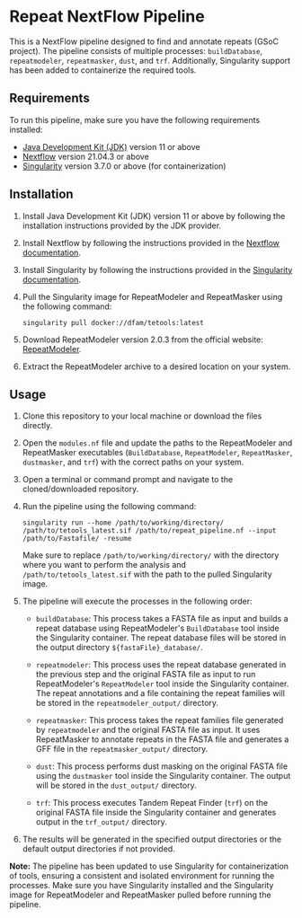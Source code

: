 # Repeat NextFlow Pipeline

This is a NextFlow pipeline designed to find and annotate repeats (GSoC project). The pipeline consists of multiple processes: `buildDatabase`, `repeatmodeler`, `repeatmasker`, `dust`, and `trf`. Additionally, Singularity support has been added to containerize the required tools.

## Requirements

To run this pipeline, make sure you have the following requirements installed:

- [Java Development Kit (JDK)](https://www.oracle.com/java/technologies/javase-jdk11-downloads.html) version 11 or above
- [Nextflow](https://www.nextflow.io/) version 21.04.3 or above
- [Singularity](https://sylabs.io/singularity/) version 3.7.0 or above (for containerization)

## Installation

1. Install Java Development Kit (JDK) version 11 or above by following the installation instructions provided by the JDK provider.
    
2. Install Nextflow by following the instructions provided in the [Nextflow documentation](https://www.nextflow.io/docs/latest/getstarted.html).
    
3. Install Singularity by following the instructions provided in the [Singularity documentation](https://sylabs.io/guides/3.7/user-guide/quick_start.html).
    
4. Pull the Singularity image for RepeatModeler and RepeatMasker using the following command:
    
    `singularity pull docker://dfam/tetools:latest`
    
5. Download RepeatModeler version 2.0.3 from the official website: [RepeatModeler](https://www.repeatmasker.org/RepeatModeler/).
    
6. Extract the RepeatModeler archive to a desired location on your system.
    

## Usage

1. Clone this repository to your local machine or download the files directly.
    
2. Open the `modules.nf` file and update the paths to the RepeatModeler and RepeatMasker executables (`BuildDatabase`, `RepeatModeler`, `RepeatMasker`, `dustmasker`, and `trf`) with the correct paths on your system.
    
3. Open a terminal or command prompt and navigate to the cloned/downloaded repository.
    
4. Run the pipeline using the following command:
    
    ```
   singularity run --home /path/to/working/directory/ /path/to/tetools_latest.sif /path/to/repeat_pipeline.nf --input /path/to/Fastafile/ -resume
    ```
    
    Make sure to replace `/path/to/working/directory/` with the directory where you want to perform the analysis and `/path/to/tetools_latest.sif` with the path to the pulled Singularity image.
    
6. The pipeline will execute the processes in the following order:
    
    - `buildDatabase`: This process takes a FASTA file as input and builds a repeat database using RepeatModeler's `BuildDatabase` tool inside the Singularity container. The repeat database files will be stored in the output directory `${fastaFile}_database/`.
        
    - `repeatmodeler`: This process uses the repeat database generated in the previous step and the original FASTA file as input to run RepeatModeler's `RepeatModeler` tool inside the Singularity container. The repeat annotations and a file containing the repeat families will be stored in the `repeatmodeler_output/` directory.
        
    - `repeatmasker`: This process takes the repeat families file generated by `repeatmodeler` and the original FASTA file as input. It uses RepeatMasker to annotate repeats in the FASTA file and generates a GFF file in the `repeatmasker_output/` directory.
        
    - `dust`: This process performs dust masking on the original FASTA file using the `dustmasker` tool inside the Singularity container. The output will be stored in the `dust_output/` directory.
        
    - `trf`: This process executes Tandem Repeat Finder (`trf`) on the original FASTA file inside the Singularity container and generates output in the `trf_output/` directory.
        
7. The results will be generated in the specified output directories or the default output directories if not provided.
    

**Note:** The pipeline has been updated to use Singularity for containerization of tools, ensuring a consistent and isolated environment for running the processes. Make sure you have Singularity installed and the Singularity image for RepeatModeler and RepeatMasker pulled before running the pipeline.
